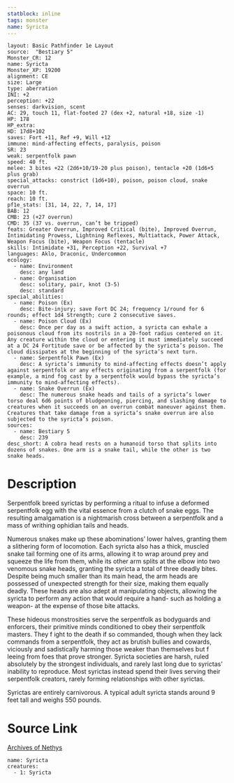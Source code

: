 ```yaml
---
statblock: inline
tags: monster
name: Syricta
---
```

```statblock
layout: Basic Pathfinder 1e Layout
source:  "Bestiary 5"
Monster_CR: 12
name: Syricta
Monster_XP: 19200
alignment: CE
size: Large
type: aberration
INI: +2
perception: +22
senses: darkvision, scent
AC: 29, touch 11, flat-footed 27 (dex +2, natural +18, size -1)
HP: 178
HP_extra: 
HD: 17d8+102
saves: Fort +11, Ref +9, Will +12
immune: mind-affecting effects, paralysis, poison
SR: 23
weak: serpentfolk pawn
speed: 40 ft.
melee: 3 bites +22 (2d6+10/19-20 plus poison), tentacle +20 (1d6+5 plus grab)
special_attacks: constrict (1d6+10), poison, poison cloud, snake overrun
space: 10 ft.
reach: 10 ft.
pf1e_stats: [31, 14, 22, 7, 14, 17]
BAB: 12
CMB: 23 (+27 overrun)
CMD: 35 (37 vs. overrun, can’t be tripped)
feats: Greater Overrun, Improved Critical (bite), Improved Overrun, Intimidating Prowess, Lightning Reflexes, Multiattack, Power Attack, Weapon Focus (bite), Weapon Focus (tentacle)
skills: Intimidate +31, Perception +22, Survival +7
languages: Aklo, Draconic, Undercommon
ecology:
  - name: Environment
    desc: any land
  - name: Organisation
    desc: solitary, pair, knot (3-5)
    desc: standard
special_abilities:
  - name: Poison (Ex)
    desc: Bite-injury; save Fort DC 24; frequency 1/round for 6 rounds; effect 1d4 Strength; cure 2 consecutive saves.
  - name: Poison Cloud (Ex)
    desc: Once per day as a swift action, a syricta can exhale a poisonous cloud from its nostrils in a 20-foot radius centered on it. Any creature within the cloud or entering it must immediately succeed at a DC 24 Fortitude save or be affected by the syricta’s poison. The cloud dissipates at the beginning of the syricta’s next turn.
  - name: Serpentfolk Pawn (Ex)
    desc: A syricta’s immunity to mind-affecting effects doesn’t apply against serpentfolk or any effects originating from a serpentfolk (for example, a mind fog cast by a serpentfolk would bypass the syricta’s immunity to mind-affecting effects).
  - name: Snake Overrun (Ex)
    desc: The numerous snake heads and tails of a syricta’s lower torso deal 6d6 points of bludgeoning, piercing, and slashing damage to creatures when it succeeds on an overrun combat maneuver against them. Creatures that take damage from a syricta’s snake overrun are also subjected to the syricta’s poison.
sources:
  - name: Bestiary 5
    desc: 239
desc_short: A cobra head rests on a humanoid torso that splits into dozens of snakes. One arm is a snake tail, while the other is two snake heads.
```
# Description
Serpentfolk breed syrictas by performing a ritual to infuse a deformed serpentfolk egg with the vital essence from a clutch of snake eggs. The resulting amalgamation is a nightmarish cross between a serpentfolk and a mass of writhing ophidian tails and heads.

 Numerous snakes make up these abominations’ lower halves, granting them a slithering form of locomotion. Each syricta also has a thick, muscled snake tail forming one of its arms, allowing it to wrap around prey and squeeze the life from them, while its other arm splits at the elbow into two venomous snake heads, granting the syricta a total of three deadly bites. Despite being much smaller than its main head, the arm heads are possessed of unexpected strength for their size, making them equally deadly. These heads are also adept at manipulating objects, allowing the syricta to perform any action that would require a hand- such as holding a weapon- at the expense of those bite attacks.

 These hideous monstrosities serve the serpentfolk as bodyguards and enforcers, their primitive minds conditioned to obey their serpentfolk masters. They f ight to the death if so commanded, though when they lack commands from a serpentfolk, they act as brutish bullies and cowards, viciously and sadistically harming those weaker than themselves but f leeing from foes that prove stronger. Syricta societies are harsh, ruled absolutely by the strongest individuals, and rarely last long due to syrictas’ inability to reproduce. Most syrictas instead spend their lives serving their serpentfolk creators, rarely forming relationships with other syrictas.

 Syrictas are entirely carnivorous. A typical adult syricta stands around 9 feet tall and weighs 550 pounds.
# Source Link
[Archives of Nethys](https://aonprd.com/MonsterDisplay.aspx?ItemName=Syricta)
```encounter-table
name: Syricta
creatures:
  - 1: Syricta
```

